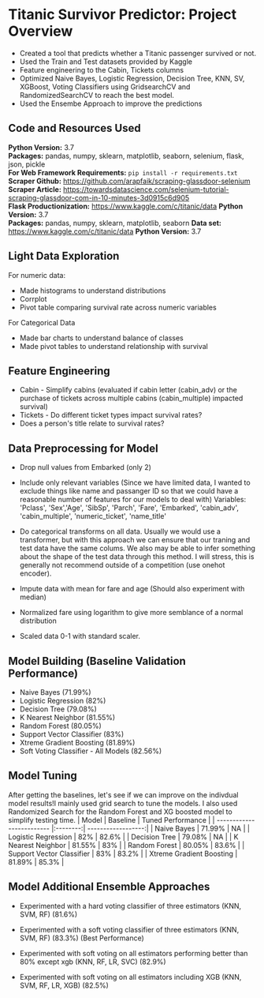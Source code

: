 # Titanic Survivor Predictor: Project Overview 
* Created a tool that predicts whether a Titanic passenger survived or not.
* Used the Train and Test datasets provided by Kaggle
* Feature engineering to the Cabin, Tickets columns
* Optimized Naive Bayes, Logistic Regression, Decision Tree, KNN, SV, XGBoost, Voting Classifiers using GridsearchCV and RandomizedSearchCV to reach the best model.
* Used the Ensembe Approach to improve the predictions

## Code and Resources Used 
**Python Version:** 3.7  
**Packages:** pandas, numpy, sklearn, matplotlib, seaborn, selenium, flask, json, pickle  
**For Web Framework Requirements:**  ```pip install -r requirements.txt```  
**Scraper Github:** https://github.com/arapfaik/scraping-glassdoor-selenium  
**Scraper Article:** https://towardsdatascience.com/selenium-tutorial-scraping-glassdoor-com-in-10-minutes-3d0915c6d905  
**Flask Productionization:** https://www.kaggle.com/c/titanic/data
**Python Version:** 3.7  
**Packages:** pandas, numpy, sklearn, matplotlib, seaborn 
**Data set:** https://www.kaggle.com/c/titanic/data
**Python Version:** 3.7  

## Light Data Exploration
For numeric data:
* Made histograms to understand distributions
* Corrplot
* Pivot table comparing survival rate across numeric variables

For Categorical Data
* Made bar charts to understand balance of classes
* Made pivot tables to understand relationship with survival

## Feature Engineering
* Cabin - Simplify cabins (evaluated if cabin letter (cabin_adv) or the purchase of tickets across multiple cabins (cabin_multiple) impacted survival)
* Tickets - Do different ticket types impact survival rates?
* Does a person's title relate to survival rates?

## Data Preprocessing for Model
* Drop null values from Embarked (only 2)
* Include only relevant variables (Since we have limited data, I wanted to exclude things like name and passanger ID so that we could have a reasonable number of features for our models to deal with)
Variables: 'Pclass', 'Sex','Age', 'SibSp', 'Parch', 'Fare', 'Embarked', 'cabin_adv', 'cabin_multiple', 'numeric_ticket', 'name_title'

* Do categorical transforms on all data. Usually we would use a transformer, but with this approach we can ensure that our traning and test data have the same colums. We also may be able to infer something about the shape of the test data through this method. I will stress, this is generally not recommend outside of a competition (use onehot encoder).
* Impute data with mean for fare and age (Should also experiment with median)
* Normalized fare using logarithm to give more semblance of a normal distribution
* Scaled data 0-1 with standard scaler.

## Model Building (Baseline Validation Performance)
* Naive Bayes (71.99%)
* Logistic Regression (82%)
* Decision Tree (79.08%)
* K Nearest Neighbor (81.55%)
* Random Forest (80.05%)
* Support Vector Classifier (83%)
* Xtreme Gradient Boosting (81.89%)
* Soft Voting Classifier - All Models (82.56%)

## Model Tuning
After getting the baselines, let's see if we can improve on the indivdual model results!I mainly used grid search to tune the models. 
I also used Randomized Search for the Random Forest and XG boosted model to simplify testing time.
| Model                     | Baseline | Tuned Performance  |
| ------------------------- |:--------:| ------------------:|
| Naive Bayes               | 71.99%   | NA                 |
| Logistic Regression       | 82%      | 82.6%              |
| Decision Tree             | 79.08%   | NA                 |
| K Nearest Neighbor        | 81.55%   | 83%                |
| Random Forest             | 80.05%   | 83.6%              |
| Support Vector Classifier | 83%      | 83.2%              |
| Xtreme Gradient Boosting  | 81.89%   | 85.3%              |

## Model Additional Ensemble Approaches
* Experimented with a hard voting classifier of three estimators (KNN, SVM, RF) (81.6%)

* Experimented with a soft voting classifier of three estimators (KNN, SVM, RF) (83.3%) (Best Performance)

* Experimented with soft voting on all estimators performing better than 80% except xgb (KNN, RF, LR, SVC) (82.9%)

* Experimented with soft voting on all estimators including XGB (KNN, SVM, RF, LR, XGB) (82.5%)
